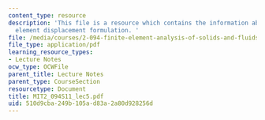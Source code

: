 ```yaml
---
content_type: resource
description: 'This file is a resource which contains the information about finite
  element displacement formulation. '
file: /media/courses/2-094-finite-element-analysis-of-solids-and-fluids-ii-spring-2011/510d9cba249b105ad83a2a80d928256d_MIT2_094S11_lec5.pdf
file_type: application/pdf
learning_resource_types:
- Lecture Notes
ocw_type: OCWFile
parent_title: Lecture Notes
parent_type: CourseSection
resourcetype: Document
title: MIT2_094S11_lec5.pdf
uid: 510d9cba-249b-105a-d83a-2a80d928256d
---
```

